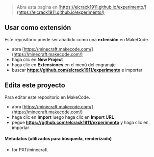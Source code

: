 
> Abra esta pagina en [https://elcrack1911.github.io/experimento/](https://elcrack1911.github.io/experimento/)

## Usar como extensión

Este repositorio puede ser añadido como una **extensión** en MakeCode.

* abra [https://minecraft.makecode.com/](https://minecraft.makecode.com/)
* haga clic en **New Project**
* haga clic en **Extensiones** en el menú del engranaje
* buscar **https://github.com/elcrack1911/experimento** e importar

## Edita este proyecto

Para editar este repositorio en MakeCode.

* abra [https://minecraft.makecode.com/](https://minecraft.makecode.com/)
* haga clic en **Import** luego haga clic en **Import URL**
* pegue **https://github.com/elcrack1911/experimento** y haga clic en importar

#### Metadatos (utilizados para búsqueda, renderizado)

* for PXT/minecraft
<script src="https://makecode.com/gh-pages-embed.js"></script><script>makeCodeRender("{{ site.makecode.home_url }}", "{{ site.github.owner_name }}/{{ site.github.repository_name }}");</script>
